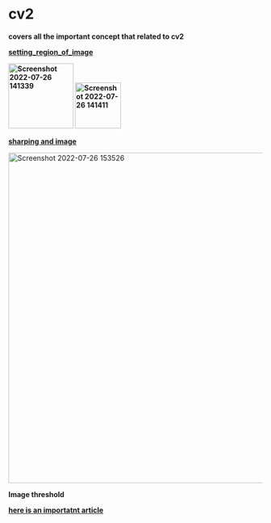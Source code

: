 # cv2
 **covers all the important concept that related to cv2**

**[setting_region_of_image](https://github.com/everythingcanbedone/cv2/commit/dbc78cd275de955dd7a5a2138289e4fe65757df6)**


**<img width="129" alt="Screenshot 2022-07-26 141339" src="https://user-images.githubusercontent.com/104075647/180964094-59f6db66-cf46-4ed1-81d8-f58c4e5d349e.png">                                                                                                              <img width="91" alt="Screenshot 2022-07-26 141411" src="https://user-images.githubusercontent.com/104075647/180964172-311a2d6f-f744-4132-8a3c-f71dcfd8eadf.png">**

**[sharping and image](https://github.com/everythingcanbedone/cv2/blob/main/sharpening_image.py)**

<img width="655" alt="Screenshot 2022-07-26 153526" src="https://user-images.githubusercontent.com/104075647/180980907-b49e9420-64b7-4971-9079-08e986c64e8a.png">

**Image threshold**


**[here is an importatnt article ](https://analyticsindiamag.com/what-are-the-different-image-thresholding-techniques-and-how-to-implement-them/)**
